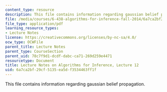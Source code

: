 ```yaml
---
content_type: resource
description: This file contains information regarding gaussian belief propagation.
file: /media/courses/6-438-algorithms-for-inference-fall-2014/6a7ca2bf29cf5135ea5df3534463ff1f_MIT6_438F14_Lec12.pdf
file_type: application/pdf
learning_resource_types:
- Lecture Notes
license: https://creativecommons.org/licenses/by-nc-sa/4.0/
ocw_type: OCWFile
parent_title: Lecture Notes
parent_type: CourseSection
parent_uid: 78c7f9d1-dcdf-dabc-ca71-269d259e4471
resourcetype: Document
title: Lecture Notes on Algorithms for Inference, Lecture 12
uid: 6a7ca2bf-29cf-5135-ea5d-f3534463ff1f
---
```

This file contains information regarding gaussian belief propagation.